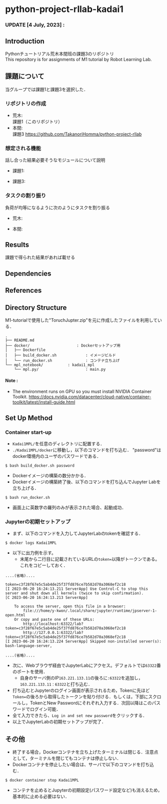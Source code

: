 # python-project-rllab-kadai1

### UPDATE [4 July, 2023] : 


## Introduction
Pythonチュートリアル荒木本間班の課題3のリポジトリ  
This repository is for assignments of M1 tutorial by Robot Learning Lab.   

## 課題について
当グループでは課題1と課題3を選択した．  

### リポジトリの作成  
- 荒木:  
課題1（このリポジトリ）
- 本間:  
課題3  https://github.com/TakanoriHomma/python-project-rllab  


### 想定される機能
話し合った結果必要そうなモジュールについて説明
- 課題1:

- 課題3:

### タスクの割り振り
負荷が均等になるように次のようにタスクを割り振る  
- 荒木:  

- 本間:  


## Results
課題で得られた結果があれば載せる


## Dependencies



## References


## Directory Structure
M1-tutorialで使用した"ToruchJupter.zip"を元に作成したファイルを利用している．
```text
.
├── README.md               
├── docker/                     : Dockerセットアップ用
│   ├── Dockerfile
│   ├── build_docker.sh             : イメージビルド
│   └── run_docker.sh               : コンテナ立ち上げ
└── mpl_notebook/           : kadai1_mpl
    └── mpl.py/                     : main.py

```

#### Note :
  - The environment runs on GPU so you must install NVIDIA Container Toolkit.
https://docs.nvidia.com/datacenter/cloud-native/container-toolkit/latest/install-guide.html



## Set Up Method

### Container start-up  
- `Kadai1MPL/`を任意のディレクトリに配置する．
- `./Kadai1MPL/docker`に移動し，以下のコマンドを打ち込む．
"password"はdocker環境内のユーザのパスワードである．
````shell
$ bash build_docker.sh password
````
- Dockerイメージの構築の数分かかる．
- Dockerイメージの構築終了後、以下のコマンドを打ち込んでJupyter Labを立ち上げる．
````shell
$ bash run_docker.sh
````
- 画面上に英数字の羅列のみが表示された場合、起動成功．

### Jupyterの初期セットアップ
- まず、以下のコマンドを入力してJupyterLabのtokenを確認する．
```shell
$ docker logs Kadai1MPL
```
- 以下に出力例を示す。
  - 末尾から二行目に記載されているURLの`token=`以降がトークンである。これをコピーしておく．
```text
....(省略)....

token=c3f28f67e5c5ab4de25f37fd876ce7b582d70a3068ef2c18
[I 2023-06-20 16:24:13.211 ServerApp] Use Control-C to stop this server and shut down all kernels (twice to skip confirmation).
[C 2023-06-20 16:24:13.213 ServerApp] 
    
    To access the server, open this file in a browser:
        file:///home/y-kwon/.local/share/jupyter/runtime/jpserver-1-open.html
    Or copy and paste one of these URLs:
        http://localhost:63322/lab?token=c3f28f67e5c5ab4de25f37fd876ce7b582d70a3068ef2c18
        http://127.0.0.1:63322/lab?token=c3f28f67e5c5ab4de25f37fd876ce7b582d70a3068ef2c18
[I 2023-06-20 16:24:13.224 ServerApp] Skipped non-installed server(s): bash-language-server,

....(省略)....
```
- 次に、Webブラウザ経由でJupyterLabにアクセス。デフォルトでは`63322`番のポートを使用．
  - 自身のサーバ側のIP`163.221.133.11`の後ろに`:63322`を追加し，`163.221.133.11：63322`と打ち込む．
- 打ち込むとJupyterのログイン画面が表示されるため，Tokenに先ほど`Token=`の後ろから取得したトークンを貼り付ける．もしくは，下部にスクロールし，TokenとNew Passwordにそれぞれ入力する．次回以降はこのパスワードでログイン可能．
- 全て入力できたら、`Log in and set new password`をクリックする．
- 以上でJupyterLabの初期セットアップが完了．

## その他
- 終了する場合，Dockerコンテナを立ち上げたターミナルは閉じる．注意点として，ターミナルを閉じてもコンテナは停止しない．
- Dockerコンテナを停止したい場合は、サーバで以下のコマンドを打ち込む．
```shell
$ docker container stop Kadai1MPL
```
- コンテナを止めるとJupyterの初期設定(パスワード設定など)も消えるため，基本的に止める必要はない．